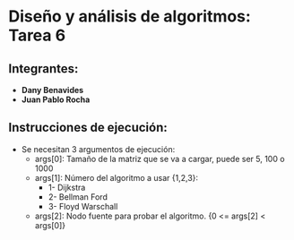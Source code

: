 # Diseño y análisis de algoritmos: Tarea 6

## Integrantes:
* **Dany Benavides**
* **Juan Pablo Rocha**

## Instrucciones de ejecución:

* Se necesitan 3 argumentos de ejecución:
	 * args[0]: Tamaño de la matriz que se va a cargar, puede ser 5, 100 o 1000
	 * args[1]: Número del algoritmo a usar {1,2,3}:
	    *	1- Dijkstra 
	  	*	2- Bellman Ford
	  	*	3- Floyd Warschall
	 * args[2]: Nodo fuente para probar el algoritmo. {0 <= args[2] < args[0]}
